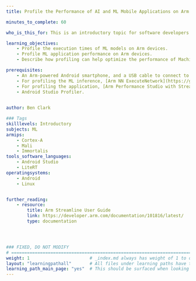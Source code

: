 ```yaml
---
title: Profile the Performance of AI and ML Mobile Applications on Arm

minutes_to_complete: 60

who_is_this_for: This is an introductory topic for software developers who want to learn how to profile the performance of Machine Learning (ML) models running on Arm devices.

learning_objectives: 
    - Profile the execution times of ML models on Arm devices.
    - Profile ML application performance on Arm devices.
    - Describe how profiling can help optimize the performance of Machine Learning applications.

prerequisites:
    - An Arm-powered Android smartphone, and a USB cable to connect to it.
    - For profiling the ML inference, [Arm NN ExecuteNetwork](https://github.com/ARM-software/armnn/releases) or [ExecuTorch](https://github.com/pytorch/executorch).
    - For profiling the application, [Arm Performance Studio with Streamline](https://developer.arm.com/Tools%20and%20Software/Arm%20Performance%20Studio).
    - Android Studio Profiler.
  

author: Ben Clark

### Tags
skilllevels: Introductory
subjects: ML
armips:
    - Cortex-A
    - Mali
    - Immortalis
tools_software_languages:
    - Android Studio
    - LiteRT
operatingsystems:
    - Android
    - Linux


further_reading:
    - resource:
        title: Arm Streamline User Guide  
        link: https://developer.arm.com/documentation/101816/latest/
        type: documentation




### FIXED, DO NOT MODIFY
# ================================================================================
weight: 1                       # _index.md always has weight of 1 to order correctly
layout: "learningpathall"       # All files under learning paths have this same wrapper
learning_path_main_page: "yes"  # This should be surfaced when looking for related content. Only set for _index.md of learning path content.
---
```

